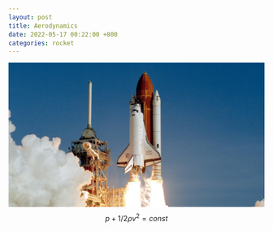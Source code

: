 ```yaml
---
layout: post
title: Aerodynamics
date: 2022-05-17 00:22:00 +800
categories: rocket
---
```

![space shuttle](/assets/shuttle.jpg)
$$
p + 1/2\rho v^2 = const
$$
